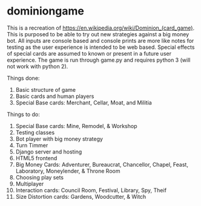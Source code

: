 # dominiongame

This is a recreation of https://en.wikipedia.org/wiki/Dominion_(card_game).  This is purposed to be able to try out new strategies against a big money bot.  All inputs are console based and console prints are more like notes for testing as the user experience is intended to be web based.  Special effects of special cards are assumed to known or present in a future user experience.  The game is run through game.py and requires python 3 (will not work with python 2).

Things done:
1)  Basic structure of game
2)  Basic cards and human players
3)  Special Base cards:  Merchant, Cellar, Moat, and Militia

Things to do:
1)  Special Base cards:  Mine, Remodel, & Workshop
2)  Testing classes
3)  Bot player with big money strategy
4)  Turn Timmer
5)  Django server and hosting
6)  HTML5 frontend
7)  Big Money Cards:  Adventurer, Bureaucrat, Chancellor, Chapel, Feast, Laboratory, Moneylender, &  Throne Room
8)  Choosing play sets
9)  Multiplayer
10) Interaction cards:  Council Room, Festival, Library, Spy, Theif
11) Size Distortion cards:  Gardens, Woodcutter, & Witch
